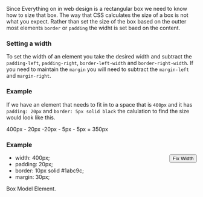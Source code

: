 Since Everything on in web design is a rectangular box we need to know how to size that box.  The way that CSS calculates the size of a box is not what you expect.  Rather than set the size of the box based on the outter most elements `border` or `padding` the widht is set baed on the content.

### Setting a width

To set the width of an element you take the desired width and subtract the `padding-left`, `padding-right`, `border-left-width` and `border-right-width`.  If you need to maintain the `margin` you will need to subtract the `margin-left` and `margin-right`.

### Example

If we have an element that needs to fit in to a space that is `400px` and it has `padding: 20px` and `border: 5px solid black` the calulation to find the size would look like this.

  400px - 20px -20px - 5px - 5px = 350px

### Example

<button id="fixWidth" class="btn" style="float: right;">Fix Width</button>

<ul id="cntrBoxModel" class="btn-group">
  <li class="btn" data-total="400" id="total">width: 400px;</li>
  <li class="btn" data-size="20">padding: 20px;</li>
  <li class="btn" data-size="10">border: 10px solid #1abc9c;</li>
  <li class="btn" data-size="30">margin: 30px;</li>
</ul>

<div id="displayBoxModel" class="box-container">
  <div class="box-model">
    Box Model Element.
  </div>
</div>

<script src="lesson-6.js"></script>
